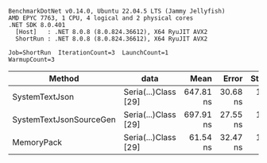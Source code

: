 ```

BenchmarkDotNet v0.14.0, Ubuntu 22.04.5 LTS (Jammy Jellyfish)
AMD EPYC 7763, 1 CPU, 4 logical and 2 physical cores
.NET SDK 8.0.401
  [Host]   : .NET 8.0.8 (8.0.824.36612), X64 RyuJIT AVX2
  ShortRun : .NET 8.0.8 (8.0.824.36612), X64 RyuJIT AVX2

Job=ShortRun  IterationCount=3  LaunchCount=1  
WarmupCount=3  

```
| Method                  | data                 | Mean      | Error    | StdDev   | Min       | Max       | Gen0   | Allocated |
|------------------------ |--------------------- |----------:|---------:|---------:|----------:|----------:|-------:|----------:|
| SystemTextJson          | Seria(...)Class [29] | 647.81 ns | 30.68 ns | 1.681 ns | 645.89 ns | 648.99 ns | 0.0038 |     392 B |
| SystemTextJsonSourceGen | Seria(...)Class [29] | 697.91 ns | 27.55 ns | 1.510 ns | 696.19 ns | 699.02 ns | 0.0048 |     464 B |
| MemoryPack              | Seria(...)Class [29] |  61.54 ns | 32.47 ns | 1.780 ns |  60.41 ns |  63.59 ns | 0.0014 |     120 B |
